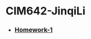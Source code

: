 # CIM642-JinqiLi
* ### [Homework-1](https://github.com/kikijinqili/CIM642-JinqiLi/tree/master/hw-1)
